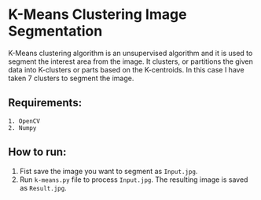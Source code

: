# K-Means Clustering Image Segmentation
K-Means clustering algorithm is an unsupervised algorithm and it is used to segment the interest area from the image. It clusters, or partitions the given data into K-clusters or parts based on the K-centroids. In this case I have taken 7 clusters to segment the image.

## Requirements:
```
1. OpenCV
2. Numpy
```
## How to run:
1. Fist save the image you want to segment as `Input.jpg`.
2. Run `k-means.py` file to process `Input.jpg`. The resulting image is saved as `Result.jpg`.